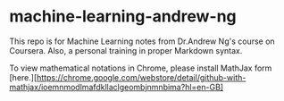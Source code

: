 # machine-learning-andrew-ng

This repo is for Machine Learning notes from Dr.Andrew Ng's course on Coursera.
Also, a personal training in proper Markdown syntax.

To view mathematical notations in Chrome, please install MathJax form [here.][https://chrome.google.com/webstore/detail/github-with-mathjax/ioemnmodlmafdkllaclgeombjnmnbima?hl=en-GB]
